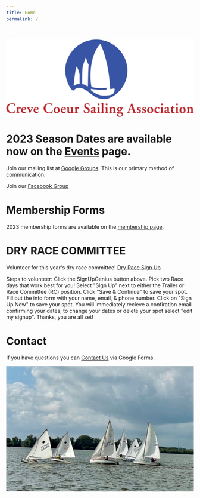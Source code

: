 ```yaml
---
title: Home
permalink: /

---
```

![ccsalogo](/assets/images/CCSA-Logo-Horizontal.png)

# 2023 Season Dates are available now on the [Events](/events/) page. 

Join our mailing list at [Google Groups](https://groups.google.com/forum/#!forum/ccsa-members). 
This is our primary method of communication.

Join our [Facebook Group](https://www.facebook.com/groups/112029055498260)

# Membership Forms

2023 membership forms are available on the [membership page](/learning/membership.html).

# DRY RACE COMMITTEE
Volunteer for this year's dry race committee! [Dry Race Sign Up](https://www.signupgenius.com/go/10c094ca5ab28a0f4c34-dryrace#/) 

Steps to volunteer: 
        Click the SignUpGenius button above.
        Pick two Race days that work best for you!
        Select "Sign Up" next to either the Trailer or Race Committee (RC) position.
        Click "Save & Continue" to save your spot.
        Fill out the info form with your name, email, & phone number.
        Click on "Sign Up Now" to save your spot.
        You will immediately recieve a confiration email confirming your dates, to change your dates or delete your spot select "edit my signup".
        Thanks, you are all set! 

# Contact
If you have questions you can [Contact Us](https://www.sailccsa.com/about-us/contact) via Google Forms.

![sailboat racing](/assets/images/racing.jpeg)
